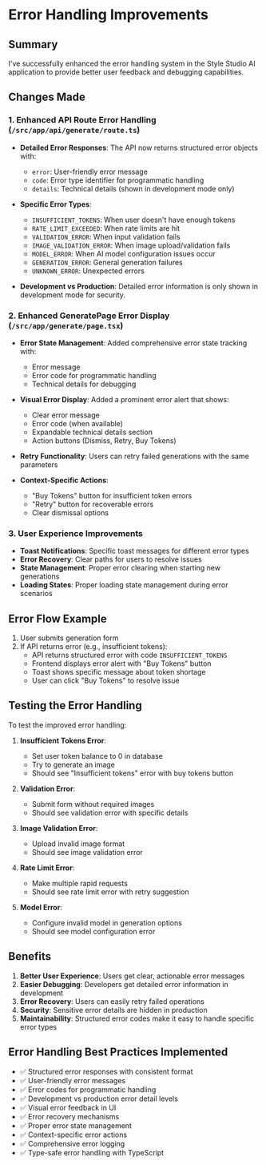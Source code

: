 # Error Handling Improvements

## Summary

I've successfully enhanced the error handling system in the Style Studio AI application to provide better user feedback and debugging capabilities.

## Changes Made

### 1. Enhanced API Route Error Handling (`/src/app/api/generate/route.ts`)

- **Detailed Error Responses**: The API now returns structured error objects with:

  - `error`: User-friendly error message
  - `code`: Error type identifier for programmatic handling
  - `details`: Technical details (shown in development mode only)

- **Specific Error Types**:

  - `INSUFFICIENT_TOKENS`: When user doesn't have enough tokens
  - `RATE_LIMIT_EXCEEDED`: When rate limits are hit
  - `VALIDATION_ERROR`: When input validation fails
  - `IMAGE_VALIDATION_ERROR`: When image upload/validation fails
  - `MODEL_ERROR`: When AI model configuration issues occur
  - `GENERATION_ERROR`: General generation failures
  - `UNKNOWN_ERROR`: Unexpected errors

- **Development vs Production**: Detailed error information is only shown in development mode for security.

### 2. Enhanced GeneratePage Error Display (`/src/app/generate/page.tsx`)

- **Error State Management**: Added comprehensive error state tracking with:

  - Error message
  - Error code for programmatic handling
  - Technical details for debugging

- **Visual Error Display**: Added a prominent error alert that shows:

  - Clear error message
  - Error code (when available)
  - Expandable technical details section
  - Action buttons (Dismiss, Retry, Buy Tokens)

- **Retry Functionality**: Users can retry failed generations with the same parameters

- **Context-Specific Actions**:
  - "Buy Tokens" button for insufficient token errors
  - "Retry" button for recoverable errors
  - Clear dismissal options

### 3. User Experience Improvements

- **Toast Notifications**: Specific toast messages for different error types
- **Error Recovery**: Clear paths for users to resolve issues
- **State Management**: Proper error clearing when starting new generations
- **Loading States**: Proper loading state management during error scenarios

## Error Flow Example

1. User submits generation form
2. If API returns error (e.g., insufficient tokens):
   - API returns structured error with code `INSUFFICIENT_TOKENS`
   - Frontend displays error alert with "Buy Tokens" button
   - Toast shows specific message about token shortage
   - User can click "Buy Tokens" to resolve issue

## Testing the Error Handling

To test the improved error handling:

1. **Insufficient Tokens Error**:

   - Set user token balance to 0 in database
   - Try to generate an image
   - Should see "Insufficient tokens" error with buy tokens button

2. **Validation Error**:

   - Submit form without required images
   - Should see validation error with specific details

3. **Image Validation Error**:

   - Upload invalid image format
   - Should see image validation error

4. **Rate Limit Error**:

   - Make multiple rapid requests
   - Should see rate limit error with retry suggestion

5. **Model Error**:
   - Configure invalid model in generation options
   - Should see model configuration error

## Benefits

1. **Better User Experience**: Users get clear, actionable error messages
2. **Easier Debugging**: Developers get detailed error information in development
3. **Error Recovery**: Users can easily retry failed operations
4. **Security**: Sensitive error details are hidden in production
5. **Maintainability**: Structured error codes make it easy to handle specific error types

## Error Handling Best Practices Implemented

- ✅ Structured error responses with consistent format
- ✅ User-friendly error messages
- ✅ Error codes for programmatic handling
- ✅ Development vs production error detail levels
- ✅ Visual error feedback in UI
- ✅ Error recovery mechanisms
- ✅ Proper error state management
- ✅ Context-specific error actions
- ✅ Comprehensive error logging
- ✅ Type-safe error handling with TypeScript
